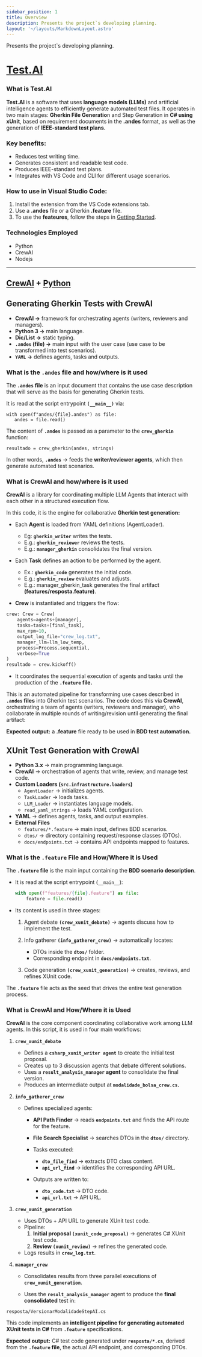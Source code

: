 ```yaml
---
sidebar_position: 1
title: Overview
description: Presents the project`s developing planning.
layout: '~/layouts/MarkdownLayout.astro' 
---
```


Presents the project`s developing planning.

# [Test.AI](https://marketplace.visualstudio.com/items?itemName=GabrieldePaulaBrunetti.test-ai)

### What is Test.AI
**Test.AI** is a software that uses **language models (LLMs)** and artificial intelligence agents to efficiently generate automated test files. It operates in two main stages: **Gherkin File Generatio**n and Step Generation in **C# using xUnit**, based on requirement documents in the **.andes** format, as well as the generation of **IEEE-standard test plans.**

### Key benefits:
- Reduces test writing time.
- Generates consistent and readable test code.
- Produces IEEE-standard test plans.
- Integrates with VS Code and CLI for different usage scenarios.

### How to use in Visual Studio Code:
1. Install the extension from the VS Code extensions tab.
2. Use a **.andes** file or a Gherkin **.feature** file.
3. To use the **feateures**, follow the steps in [Getting Started](./testai_guide.md).

### Technologies Employed
- Python
- CrewAI
- Nodejs

---

## [CrewAI](https://www.crewai.com) + [Python](https://www.python.org)

## Generating Gherkin Tests with CrewAI

 - **CrewAI →** framework for orchestrating agents (writers, reviewers and managers).
 - **Python 3 →** main language.
 - **Dic/List →** static typing.
 - **`.andes` (file) →** main input with the user case (use case to be transformed into test scenarios).
 - **`YAML` →** defines agents, tasks and outputs.

 ### What is the `.andes` file and how/where is it used

 The **`.andes` file** is an input document that contains the use case description that will serve as the basis for generating Gherkin tests.

It is read at the script entrypoint **`(__main__)`** via:

 ```
 with open(f"andes/{file}.andes") as file:
    andes = file.read()
 ```

 The content of **`.andes`** is passed as a parameter to the **`crew_gherkin`** function:

 ```
 resultado = crew_gherkin(andes, strings)
 ```

 In other words, **`.andes`** → feeds the **writer/reviewer agents**, which then generate automated test scenarios.

 ### What is CrewAI and how/where is it used

**CrewAI** is a library for coordinating multiple LLM Agents that interact with each other in a structured execution flow.

In this code, it is the engine for collaborative **Gherkin test generation:**

- Each **Agent** is loaded from YAML definitions (AgentLoader).
    - Eg: **`gherkin_writer`** writes the tests.
    - E.g.: **`gherkin_reviewer`** reviews the tests.
    - E.g.: **`manager_gherkin`** consolidates the final version.

- Each **Task** defines an action to be performed by the agent.
    - Ex.: **`gherkin_code`** generates the initial code.
    - E.g.: **`gherkin_review`** evaluates and adjusts.
    - E.g.: manager_gherkin_task generates the final artifact **(features/resposta.feature)**.

- **Crew** is instantiated and triggers the flow:

```python
crew: Crew = Crew(
    agents=agents+[manager],
    tasks=tasks+[final_task],
    max_rpm=10,
    output_log_file="crew_log.txt",
    manager_llm=llm_low_temp,
    process=Process.sequential,
    verbose=True
)
resultado = crew.kickoff()
```

- It coordinates the sequential execution of agents and tasks until the production of the **`.feature` file.**

This is an automated pipeline for transforming use cases described in **`.andes` files** into Gherkin test scenarios.
The code does this via **CrewAI**, orchestrating a team of agents (writers, reviewers and manager), who collaborate in multiple rounds of writing/revision until generating the final artifact:

**Expected output:** a **.feature** file ready to be used in **BDD test automation.**

## XUnit Test Generation with CrewAI

- **Python 3.x** → main programming language.  
- **CrewAI** → orchestration of agents that write, review, and manage test code.  
- **Custom Loaders (`src.infrastructure.loaders`)**  
  - `AgentLoader` → initializes agents.  
  - `TaskLoader` → loads tasks.  
  - `LLM_Loader` → instantiates language models.  
  - `read_yaml_strings` → loads YAML configuration.  
- **YAML** → defines agents, tasks, and output examples.  
- **External Files**  
  - `features/*.feature` → main input, defines BDD scenarios.  
  - `dtos/` → directory containing request/response classes (DTOs).  
  - `docs/endpoints.txt` → contains API endpoints mapped to features. 

 ### What is the `.feature` File and How/Where it is Used

The **`.feature` file** is the main input containing the **BDD scenario description**.  

- It is read at the script entrypoint (`__main__`):  
  ```python
  with open(f"features/{file}.feature") as file:
      feature = file.read()
- Its content is used in three stages:
    
    1. Agent debate **`(crew_xunit_debate)`** → agents discuss how to implement the test.
    
    2. Info gatherer **`(info_gatherer_crew)`** → automatically locates:
        - DTOs inside the **`dtos/`** folder.
        - Corresponding endpoint in **`docs/endpoints.txt`**.
    3. Code generation **`(crew_xunit_generation)`** → creates, reviews, and refines XUnit code.

The **`.feature`** file acts as the seed that drives the entire test generation process.

### What is CrewAI and How/Where it is Used

**CrewAI** is the core component coordinating collaborative work among LLM agents.
In this script, it is used in four main workflows:

1. **`crew_xunit_debate`**

    - Defines a **`csharp_xunit_writer agent`** to create the initial test proposal.
    - Creates up to 3 discussion agents that debate different solutions.
    - Uses a **`result_analysis_manager` agent** to consolidate the final version.
    - Produces an intermediate output at **`modalidade_bolsa_crew.cs`.**

2. **`info_gatherer_crew`**

    - Defines specialized agents:
        - **API Path Finder** → reads **`endpoints.txt`** and finds the API route for the feature.
        - **File Search Specialist** → searches DTOs in the **`dtos/`** directory.
        - Tasks executed:
            - **`dto_file_find`** → extracts DTO class content.
            - **`api_url_find`** → identifies the corresponding API URL.

        - Outputs are written to:
            - **`dto_code.txt`** → DTO code.
            - **`api_url.txt`** → API URL.

3. **`crew_xunit_generation`**

    - Uses DTOs + API URL to generate XUnit test code.
    - Pipeline:
        1. **Initial proposal `(xunit_code_proposal)`** → generates C# XUnit test code.
        2. **Review `(xunit_review)`** → refines the generated code.
    - Logs results in **`crew_log.txt`**.

4. **`manager_crew`**

    - Consolidates results from three parallel executions of **`crew_xunit_generation`**.

    - Uses the **`result_analysis_manager`** agent to produce the **final consolidated** test in:

```
resposta/VersionarModalidadeStepAI.cs
```

This code implements an **intelligent pipeline for generating automated XUnit tests in C#** from **`.feature`** specifications.

**Expected output:** C# test code generated under **`resposta/*.cs`**, derived from the **`.feature` file**, the actual API endpoint, and corresponding DTOs.